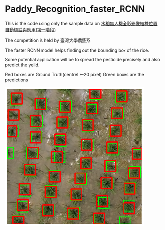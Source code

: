# Paddy_Recognition_faster_RCNN
This is the code using only the sample data on [水稻無人機全彩影像植株位置自動標註與應用(第一階段)](https://aidea-web.tw/topic/9c88c428-0aa7-480b-85e0-2d8fb2fcf3fc)

The competition is held by 臺灣大學農藝系

The faster RCNN model helps finding out the bounding box of the rice.

Some potential application will be to spread the pesticide precisely and also predict the yeild.

Red boxes are Ground Truth(centrel +-20 pixel)
Green boxes are the predictions

![Alt text](下載.png "Optional title")
